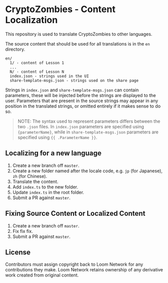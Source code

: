 # CryptoZombies - Content Localization

This repository is used to translate CryptoZombies to other languages.

The source content that should be used for all translations is in the `en` directory.

```
en/
  1/ - content of Lesson 1
  ...
  N/ - content of Lesson N
  index.json - strings used in the UI
  share-template-msgs.json - strings used on the share page
```

Strings in `index.json` and `share-template-msgs.json` can contain parameters,
these will be injected before the strings are displayed to the user. Parameters
that are present in the source strings may appear in any position in the
translated strings, or omitted entirely if it makes sense to do so.

>NOTE: The syntax used to represent parameters differs between the two `.json`
>      files. In `index.json` parameters are specified using `{parameterName}`,
>      while in `share-template-msgs.json` parameters are specified using
>      `{{ .ParameterName }}`.

## Localizing for a new language
1. Create a new branch off `master`.
2. Create a new folder named after the locale code, e.g. `jp` (for Japanese), `zh` (for Chinese).
3. Translate the content.
4. Add `index.ts` to the new folder.
5. Update `index.ts` in the root folder.
6. Submit a PR against `master`.

## Fixing Source Content or Localized Content
1. Create a new branch off `master`.
2. Fix fix fix.
3. Submit a PR against `master`.



## License

Contributors must assign copyright back to Loom Network for any contributions they make.
Loom Network retains ownership of any derivative work created from original content.
